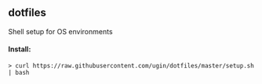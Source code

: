 ## dotfiles

Shell setup for OS environments

#### Install:

```
> curl https://raw.githubusercontent.com/ugin/dotfiles/master/setup.sh | bash
```

